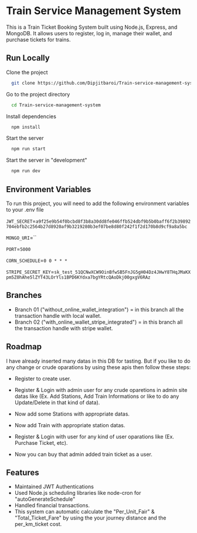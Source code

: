 # Train Service Management System

This is a Train Ticket Booking System built using Node.js, Express, and MongoDB. It allows users to register, log in, manage their wallet, and purchase tickets for trains.

## Run Locally

Clone the project

```bash
  git clone https://github.com/Dipjitbaroi/Train-service-management-system
```

Go to the project directory

```bash
  cd Train-service-management-system
```

Install dependencies

```bash
  npm install
```

Start the server

```bash
  npm run start
```

Start the server in "development"

```bash
  npm run dev
```

## Environment Variables

To run this project, you will need to add the following environment variables to your .env file

`JWT_SECRET`=`a9f25e9b54f0bcbd8f3b8a30dd8fe046ffb524dbf9b5b0baff6f2b39892704ebfb2c2564b27d8920af9b3219280b3ef07be8d80f242f1f2d170b8d9cf9a8a5bc`

`MONGO_URI`=``

`PORT`=`5000`

`CORN_SCHEDULE`=`0 0 * * *`

`STRIPE_SECRET_KEY`=`sk_test_51QCNwXCW9OinBfwSB5FnJG5gH04Dz4JHwY8THqJMaKXpm5Z0hAhe5lZYT43LOrYls1BPD6KYdxa7bgYRtcQAoDkj00gxgV6RAz`

## Branches

- Branch 01 ("without_online_wallet_integration") = in this branch all the transaction handle with local wallet.
- Branch 02 ("with_online_wallet_stripe_integrated") = in this branch all the transaction handle with stripe wallet.

## Roadmap

I have already inserted many datas in this DB for tasting. But if you like to do any change or crude oparations by using these apis then follow these steps:

- Register to create user.

- Register & Login with admin user for any crude oparetions in admin site datas like (Ex. Add Stations, Add Train Informations or like to do any Update/Delete in that kind of data).

- Now add some Stations with appropriate datas.

- Now add Train with appropriate station datas.

- Register & Login with user for any kind of user oparations like (Ex. Purchase Ticket, etc).

- Now you can buy that admin added train ticket as a user.

## Features

- Maintained JWT Authentications
- Used Node.js scheduling libraries like node-cron for "autoGenerateSchedule"
- Handled financial transactions.
- This system can automatic calculate the "Per_Unit_Fair" & "Total_Ticket_Fare" by using the your journey distance and the per_km_ticket cost.
